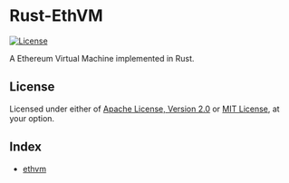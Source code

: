 # Rust-EthVM

[![License]](#license)

A Ethereum Virtual Machine implemented in Rust.

[License]: https://img.shields.io/badge/License-MIT%2FApache--2.0-blue.svg

## License

Licensed under either of [Apache License, Version 2.0] or [MIT License], at
your option.

[Apache License, Version 2.0]: LICENSE-APACHE
[MIT License]: LICENSE-MIT

## Index

+ [ethvm]

[ethvm]: ethvm/
